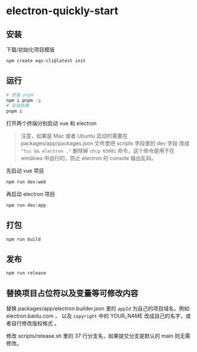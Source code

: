 # electron-quickly-start

## 安装

下载/初始化项目模版

```bash
npm create eqs-cli@latest init
```

## 运行

```bash
# 安装 pnpm
npm i pnpm -g
# 安装依赖
pnpm i
```

打开两个终端分别启动 vue 和 electron

> 注意，如果是 Mac 或者 Ubuntu 启动时需要在 packages/app/packages.json 文件里吧 scripts 字段里的 dev 字段
> 改成 `"tsc && electron ."` 删除掉 `chcp 65001` 命令，这个命令是用于在 windows 中运行的，防止 electron 的 console 输出乱码。

先启动 vue 项目

```bash
npm run dev:web
```

再启动 electron 项目

```bash
npm run dev:app
```

## 打包

```bash
npm run build
```

## 发布

```bash
npm run release
```

## 替换项目占位符以及变量等可修改内容

替换 packages/app/electron.builder.json 里的 `appId` 为自己的项目域名，例如 electron.baidu.com ， 以及 `copyright` 中的 YOUR_NAME 改成自己的名字，或者自行修改版权格式 。

修改 scripts/release.sh 里的 37 行分支名，如果提交分支是默认的 main 则无需修改。
